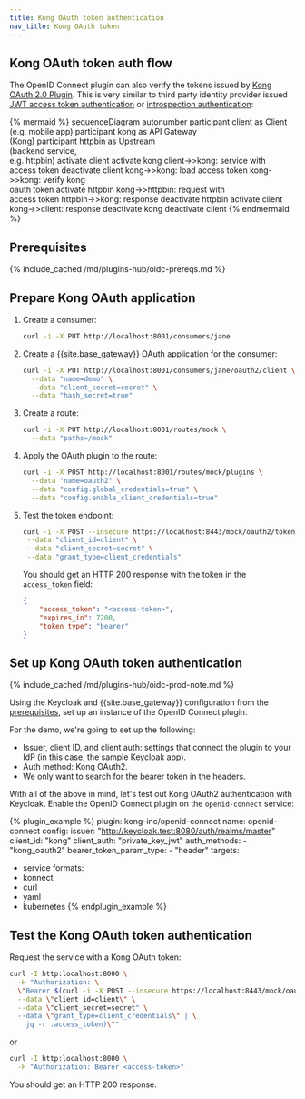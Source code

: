 ```yaml
---
title: Kong OAuth token authentication
nav_title: Kong OAuth token
---
```


## Kong OAuth token auth flow

The OpenID Connect plugin can also verify the tokens issued by [Kong OAuth 2.0 Plugin](/hub/kong-inc/oauth2/).
This is very similar to third party identity provider issued [JWT access token authentication](/hub/kong-inc/openid-connect/how-to/authentication/jwt-access-token/)
or [introspection authentication](/hub/kong-inc/openid-connect/how-to/authentication/introspection/):

<!--vale off-->
{% mermaid %}
sequenceDiagram
    autonumber
    participant client as Client <br>(e.g. mobile app)
    participant kong as API Gateway <br>(Kong)
    participant httpbin as Upstream <br>(backend service,<br> e.g. httpbin)
    activate client
    activate kong
    client->>kong: service with<br>access token
    deactivate client
    kong->>kong: load access token
    kong->>kong: verify kong<br>oauth token
    activate httpbin
    kong->>httpbin: request with<br>access token
    httpbin->>kong: response
    deactivate httpbin
    activate client
    kong->>client: response
    deactivate kong
    deactivate client
{% endmermaid %}
<!--vale on-->

## Prerequisites

{% include_cached /md/plugins-hub/oidc-prereqs.md %}

## Prepare Kong OAuth application

1. Create a consumer:
   ```bash
   curl -i -X PUT http://localhost:8001/consumers/jane
   ```

2. Create a {{site.base_gateway}} OAuth application for the consumer:
   ```bash
   curl -i -X PUT http://localhost:8001/consumers/jane/oauth2/client \
     --data "name=demo" \
     --data "client_secret=secret" \
     --data "hash_secret=true"
   ```

3. Create a route:
   ```bash
   curl -i -X PUT http://localhost:8001/routes/mock \
     --data "paths=/mock"
   ```

4. Apply the OAuth plugin to the route:
   ```bash
   curl -i -X POST http://localhost:8001/routes/mock/plugins \
     --data "name=oauth2" \
     --data "config.global_credentials=true" \
     --data "config.enable_client_credentials=true"
   ```

5. Test the token endpoint:
   ```bash
   curl -i -X POST --insecure https://localhost:8443/mock/oauth2/token \
    --data "client_id=client" \
    --data "client_secret=secret" \
    --data "grant_type=client_credentials"
   ```

   You should get an HTTP 200 response with the token in the `access_token` field:
   ```json
   {
       "access_token": "<access-token>",
       "expires_in": 7200,
       "token_type": "bearer"
   }
   ```

## Set up Kong OAuth token authentication

{% include_cached /md/plugins-hub/oidc-prod-note.md %}

Using the Keycloak and {{site.base_gateway}} configuration from the [prerequisites](#prerequisites), 
set up an instance of the OpenID Connect plugin.

For the demo, we're going to set up the following:
* Issuer, client ID, and client auth: settings that connect the plugin to your IdP (in this case, the sample Keycloak app).
* Auth method: Kong OAuth2.
* We only want to search for the bearer token in the headers.

With all of the above in mind, let's test out Kong OAuth2 authentication with Keycloak. 
Enable the OpenID Connect plugin on the `openid-connect` service:

<!-- vale off-->
{% plugin_example %}
plugin: kong-inc/openid-connect
name: openid-connect
config:
  issuer: "http://keycloak.test:8080/auth/realms/master"
  client_id: "kong"
  client_auth: "private_key_jwt"
  auth_methods:
    - "kong_oauth2"
  bearer_token_param_type:
    - "header"
targets:
  - service
formats:
  - konnect
  - curl
  - yaml
  - kubernetes
{% endplugin_example %}
<!--vale on -->

## Test the Kong OAuth token authentication

Request the service with a Kong OAuth token:
```bash
curl -I http:localhost:8000 \
  -H "Authorization: \
  \"Bearer $(curl -i -X POST --insecure https://localhost:8443/mock/oauth2/token \
  --data \"client_id=client\" \
  --data \"client_secret=secret" \
  --data \"grant_type=client_credentials\" | \
    jq -r .access_token)\""
```

or
```bash
curl -I http:localhost:8000 \
  -H "Authorization: Bearer <access-token>"
```

You should get an HTTP 200 response.